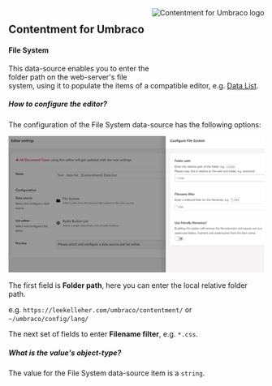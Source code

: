 <img src="../assets/img/logo.png" alt="Contentment for Umbraco logo" title="A state of Umbraco happiness." height="130" align="right">

## Contentment for Umbraco

#### File System

This data-source enables you to enter the folder path on the web-server's file system, using it to populate the items of a compatible editor, e.g. [Data List](../editors/data-list.md).


##### How to configure the editor?

The configuration of the File System data-source has the following options:

![Configuration Editor for File System](data-source--file-system--configuration-editor-01.png)

The first field is **Folder path**, here you can enter the local relative folder path.

e.g. `https://leekelleher.com/umbraco/contentment/` or `~/umbraco/config/lang/`

The next set of fields to enter **Filename filter**, e.g. `*.css`.


##### What is the value's object-type?

The value for the File System data-source item is a `string`.
